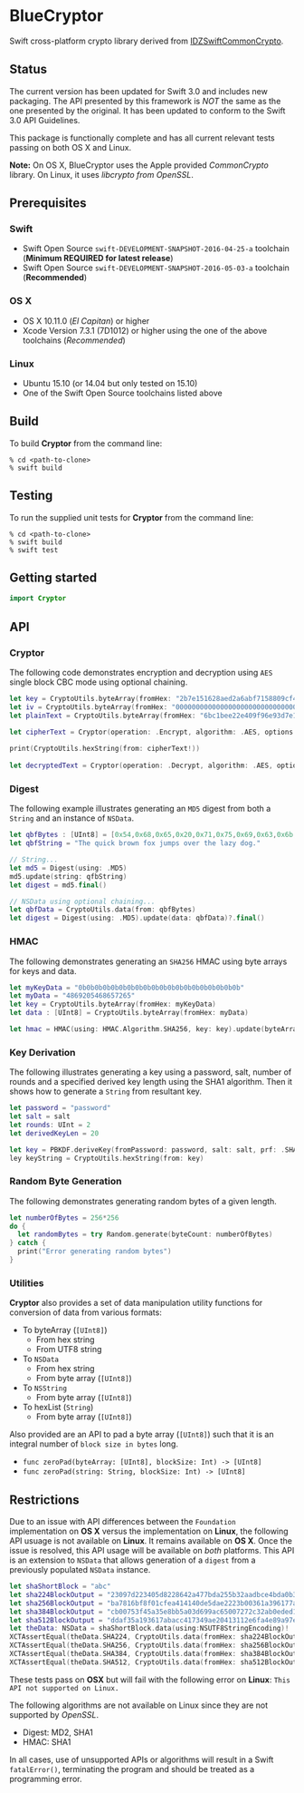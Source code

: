 # BlueCryptor
Swift cross-platform crypto library derived from [IDZSwiftCommonCrypto](https://github.com/iosdevzone/IDZSwiftCommonCrypto).

## Status
The current version has been updated for Swift 3.0 and includes new packaging. The API presented by this framework is *NOT* the same as the one presented by the original. It has been updated to conform to the Swift 3.0 API Guidelines.

This package is functionally complete and has all current relevant tests passing on both OS X and Linux. 

**Note:** On OS X, BlueCryptor uses the Apple provided *CommonCrypto* library. On Linux, it uses *libcrypto from OpenSSL*.

## Prerequisites

### Swift
* Swift Open Source `swift-DEVELOPMENT-SNAPSHOT-2016-04-25-a` toolchain (**Minimum REQUIRED for latest release**)
* Swift Open Source `swift-DEVELOPMENT-SNAPSHOT-2016-05-03-a` toolchain (**Recommended**)

### OS X

* OS X 10.11.0 (*El Capitan*) or higher
* Xcode Version 7.3.1 (7D1012) or higher using the one of the above toolchains (*Recommended*)

### Linux

* Ubuntu 15.10 (or 14.04 but only tested on 15.10)
* One of the Swift Open Source toolchains listed above

## Build

To build **Cryptor** from the command line:

```
% cd <path-to-clone>
% swift build
```

## Testing

To run the supplied unit tests for **Cryptor** from the command line:

```
% cd <path-to-clone>
% swift build
% swift test
```

## Getting started

```swift
import Cryptor
```

## API

### Cryptor

The following code demonstrates encryption and decryption using `AES` single block CBC mode using optional chaining.
```swift
let key = CryptoUtils.byteArray(fromHex: "2b7e151628aed2a6abf7158809cf4f3c")
let iv = CryptoUtils.byteArray(fromHex: "00000000000000000000000000000000")
let plainText = CryptoUtils.byteArray(fromHex: "6bc1bee22e409f96e93d7e117393172a")

let cipherText = Cryptor(operation: .Encrypt, algorithm: .AES, options: .None, key: key, iv: iv).update(byteArray:  plainText)?.final()
		
print(CryptoUtils.hexString(from: cipherText!))
		
let decryptedText = Cryptor(operation: .Decrypt, algorithm: .AES, options: .None, key: key, iv: iv).update(byteArray:  cipherText!)?.final()
```

### Digest

The following example illustrates generating an `MD5` digest from both a `String` and an instance of `NSData`.
``` swift
let qbfBytes : [UInt8] = [0x54,0x68,0x65,0x20,0x71,0x75,0x69,0x63,0x6b,0x20,0x62,0x72,0x6f,0x77,0x6e,0x20,0x66,0x6f,0x78,0x20,0x6a,0x75,0x6d,0x70,0x73,0x20,0x6f,0x76,0x65,0x72,0x20,0x74,0x68,0x65,0x20,0x6c,0x61,0x7a,0x79,0x20,0x64,0x6f,0x67,0x2e]
let qbfString = "The quick brown fox jumps over the lazy dog."

// String...
let md5 = Digest(using: .MD5)
md5.update(string: qfbString)
let digest = md5.final()

// NSData using optional chaining...
let qbfData = CryptoUtils.data(from: qbfBytes)
let digest = Digest(using: .MD5).update(data: qbfData)?.final()
```

### HMAC

The following demonstrates generating an `SHA256` HMAC using byte arrays for keys and data.
```swift
let myKeyData = "0b0b0b0b0b0b0b0b0b0b0b0b0b0b0b0b0b0b0b0b"
let myData = "4869205468657265"
let key = CryptoUtils.byteArray(fromHex: myKeyData)
let data : [UInt8] = CryptoUtils.byteArray(fromHex: myData)

let hmac = HMAC(using: HMAC.Algorithm.SHA256, key: key).update(byteArray: data)?.final()
```

### Key Derivation

The following illustrates generating a key using a password, salt, number of rounds and a specified derived key length using the SHA1 algorithm. Then it shows how to generate a `String` from resultant key.
```swift
let password = "password"
let salt = salt
let rounds: UInt = 2
let derivedKeyLen = 20

let key = PBKDF.deriveKey(fromPassword: password, salt: salt, prf: .SHA1, rounds: rounds, derivedKeyLength: derivedKeyLen)
ley keyString = CryptoUtils.hexString(from: key)
```

### Random Byte Generation

The following demonstrates generating random bytes of a given length.
```swift
let numberOfBytes = 256*256
do {
  let randomBytes = try Random.generate(byteCount: numberOfBytes)
} catch {
  print("Error generating random bytes")
}
```

### Utilities

**Cryptor** also provides a set of data manipulation utility functions for conversion of data from various formats:
- To byteArray (`[UInt8]`)
	- From hex string
	- From UTF8 string
- To `NSData`
	- From hex string
	- From byte array (`[UInt8]`)
- To `NSString`
	- From byte array (`[UInt8]`)
- To hexList (`String`)
	- From byte array (`[UInt8]`)

Also provided are an API to pad a byte array (`[UInt8]`) such that it is an integral number of `block size in bytes` long.
- ```func zeroPad(byteArray: [UInt8], blockSize: Int) -> [UInt8]```
- ```func zeroPad(string: String, blockSize: Int) -> [UInt8]```

## Restrictions

Due to an issue with API differences between the `Foundation` implementation on **OS X** versus the implementation on **Linux**, the following API usuage is not available on **Linux**.  It remains available on **OS X**.  Once the issue is resolved, this API usage will be available on *both* platforms. This API is an extension to `NSData` that allows generation of a `digest` from a previously populated `NSData` instance.

```swift
let shaShortBlock = "abc"
let sha224BlockOutput = "23097d223405d8228642a477bda255b32aadbce4bda0b3f7e36c9da7"
let sha256BlockOutput = "ba7816bf8f01cfea414140de5dae2223b00361a396177a9cb410ff61f20015ad"
let sha384BlockOutput = "cb00753f45a35e8bb5a03d699ac65007272c32ab0eded1631a8b605a43ff5bed8086072ba1e7cc2358baeca134c825a7"
let sha512BlockOutput = "ddaf35a193617abacc417349ae20413112e6fa4e89a97ea20a9eeee64b55d39a2192992a274fc1a836ba3c23a3feebbd454d4423643ce80e2a9ac94fa54ca49f"
let theData: NSData = shaShortBlock.data(using:NSUTF8StringEncoding)!
XCTAssertEqual(theData.SHA224, CryptoUtils.data(fromHex: sha224BlockOutput))
XCTAssertEqual(theData.SHA256, CryptoUtils.data(fromHex: sha256BlockOutput))
XCTAssertEqual(theData.SHA384, CryptoUtils.data(fromHex: sha384BlockOutput))
XCTAssertEqual(theData.SHA512, CryptoUtils.data(fromHex: sha512BlockOutput))
```
These tests pass on **OSX** but will fail with the following error on **Linux**: `This API not supported on Linux.`

The following algorithms are not available on Linux since they are not supported by *OpenSSL*.
- Digest: MD2, SHA1
- HMAC: SHA1

In all cases, use of unsupported APIs or algorithms will result in a Swift `fatalError()`, terminating the program and should be treated as a programming error.
